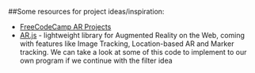 ##Some resources for project ideas/inspiration:
- [FreeCodeCamp AR Projects](https://www.freecodecamp.org/news/tag/augmented-reality/)
- [AR.js](https://github.com/AR-js-org/AR.js) - lightweight library for Augmented Reality on the Web, coming with features like Image Tracking, Location-based AR and Marker tracking. We can take a look at some of this code to implement to our own program if we continue with the filter idea
